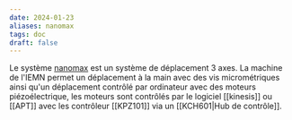 ```yaml
---
date: 2024-01-23
aliases: nanomax
tags: doc
draft: false
---
```


Le système [nanomax](https://www.thorlabs.com/newgrouppage9.cfm?objectgroup_id=2386) est un système de déplacement 3 axes.
La machine de l'IEMN permet un déplacement à la main avec des vis micrométriques ainsi qu'un déplacement contrôlé par ordinateur avec des moteurs piézoélectrique, les moteurs sont contrôlés par le logiciel [[kinesis]] ou [[APT]] avec les contrôleur [[KPZ101]] via un [[KCH601|Hub de contrôle]].


